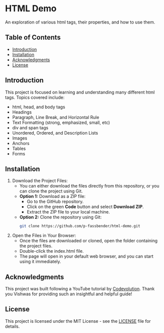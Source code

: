# HTML Demo
An exploration of various html tags, their properties, and how to use them.

## Table of Contents
- [Introduction](#usage)
- [Installation](#installation)
- [Acknowledgments](#acknowledgments)
- [License](#license)

## Introduction
This project is focused on learning and understanding many different html tags. Topics covered include:
- html, head, and body tags
- Headings
- Paragraph, Line Break, and Horizontal Rule
- Text Formatting (strong, emphasized, small, etc)
- div and span tags
- Unordered, Ordered, and Description Lists
- Images
- Anchors
- Tables
- Forms

## Installation
1. Download the Project Files:
    - You can either download the files directly from this repository, or you can clone the project using Git.
    - **Option 1:** Download as a ZIP file:
      - Go to the GitHub repository.
      - Click on the green **Code** button and select **Download ZIP**.
      - Extract the ZIP file to your local machine.
    - **Option 2:** Clone the repository using Git:
      ```bash
      git clone https://github.com/p-fassbender/html-demo.git

2. Open the Files in Your Browser:
    - Once the files are downloaded or cloned, open the folder containing the project files.
    - Double-click the index.html file.
    - The page will open in your default web browser, and you can start using it immediately.

## Acknowledgments
This project was built following a YouTube tutorial by [Codevolution](https://www.youtube.com/watch?v=N8YMl4Ezp4g). 
Thank you Vishwas for providing such an insightful and helpful guide!

## License
This project is licensed under the MIT License - see the [LICENSE](LICENSE) file for details.
